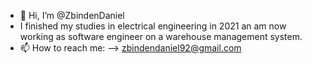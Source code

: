 - 👋 Hi, I’m @ZbindenDaniel
- I finished my studies in electrical engineering in 2021 an am now working as software engineer on a warehouse management system.
- 📫 How to reach me:
      --> zbindendaniel92@gmail.com

